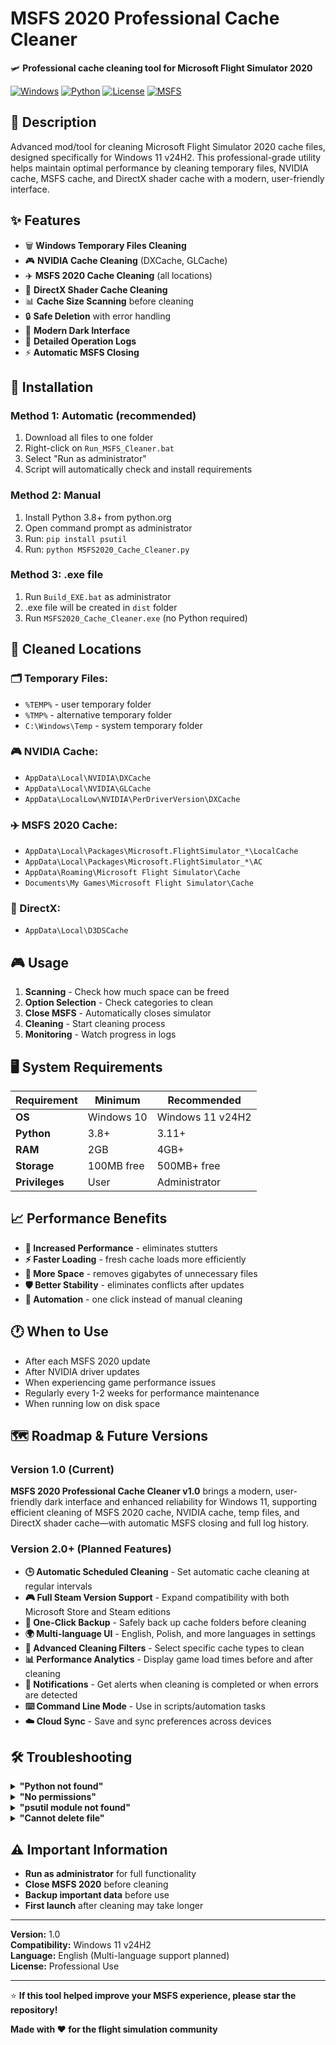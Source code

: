 # MSFS 2020 Professional Cache Cleaner

🛩️ **Professional cache cleaning tool for Microsoft Flight Simulator 2020**

[![Windows](https://img.shields.io/badge/Windows-11%20v24H2-blue?logo=windows)](https://www.microsoft.com/windows)
[![Python](https://img.shields.io/badge/Python-3.8+-green?logo=python)](https://python.org)
[![License](https://img.shields.io/badge/License-MIT-yellow.svg)](LICENSE)
[![MSFS](https://img.shields.io/badge/MSFS-2020%2F2024-blue?logo=microsoft)](https://flightsimulator.com)

## 📖 Description

Advanced mod/tool for cleaning Microsoft Flight Simulator 2020 cache files, designed specifically for Windows 11 v24H2. This professional-grade utility helps maintain optimal performance by cleaning temporary files, NVIDIA cache, MSFS cache, and DirectX shader cache with a modern, user-friendly interface.

## ✨ Features

- 🗑️ **Windows Temporary Files Cleaning**
- 🎮 **NVIDIA Cache Cleaning** (DXCache, GLCache)
- ✈️ **MSFS 2020 Cache Cleaning** (all locations)
- 🎯 **DirectX Shader Cache Cleaning**
- 📊 **Cache Size Scanning** before cleaning
- 🔒 **Safe Deletion** with error handling
- 🎨 **Modern Dark Interface**
- 📝 **Detailed Operation Logs**
- ⚡ **Automatic MSFS Closing**

## 🚀 Installation

### Method 1: Automatic (recommended)
1. Download all files to one folder
2. Right-click on `Run_MSFS_Cleaner.bat`
3. Select "Run as administrator"
4. Script will automatically check and install requirements

### Method 2: Manual
1. Install Python 3.8+ from python.org
2. Open command prompt as administrator
3. Run: `pip install psutil`
4. Run: `python MSFS2020_Cache_Cleaner.py`

### Method 3: .exe file
1. Run `Build_EXE.bat` as administrator
2. .exe file will be created in `dist` folder
3. Run `MSFS2020_Cache_Cleaner.exe` (no Python required)

## 📁 Cleaned Locations

### 🗂️ Temporary Files:
- `%TEMP%` - user temporary folder
- `%TMP%` - alternative temporary folder
- `C:\Windows\Temp` - system temporary folder

### 🎮 NVIDIA Cache:
- `AppData\Local\NVIDIA\DXCache`
- `AppData\Local\NVIDIA\GLCache`
- `AppData\LocalLow\NVIDIA\PerDriverVersion\DXCache`

### ✈️ MSFS 2020 Cache:
- `AppData\Local\Packages\Microsoft.FlightSimulator_*\LocalCache`
- `AppData\Local\Packages\Microsoft.FlightSimulator_*\AC`
- `AppData\Roaming\Microsoft Flight Simulator\Cache`
- `Documents\My Games\Microsoft Flight Simulator\Cache`

### 🎯 DirectX:
- `AppData\Local\D3DSCache`

## 🎮 Usage

1. **Scanning** - Check how much space can be freed
2. **Option Selection** - Check categories to clean
3. **Close MSFS** - Automatically closes simulator
4. **Cleaning** - Start cleaning process
5. **Monitoring** - Watch progress in logs

## 🖥️ System Requirements

| Requirement | Minimum | Recommended |
|-------------|---------|-------------|
| **OS** | Windows 10 | Windows 11 v24H2 |
| **Python** | 3.8+ | 3.11+ |
| **RAM** | 2GB | 4GB+ |
| **Storage** | 100MB free | 500MB+ free |
| **Privileges** | User | Administrator |

## 📈 Performance Benefits

- **🚀 Increased Performance** - eliminates stutters
- **⚡ Faster Loading** - fresh cache loads more efficiently
- **💾 More Space** - removes gigabytes of unnecessary files
- **🛡️ Better Stability** - eliminates conflicts after updates
- **🔄 Automation** - one click instead of manual cleaning

## 🕐 When to Use

- After each MSFS 2020 update
- After NVIDIA driver updates
- When experiencing game performance issues
- Regularly every 1-2 weeks for performance maintenance
- When running low on disk space

## 🗺️ Roadmap & Future Versions

### Version 1.0 (Current)
**MSFS 2020 Professional Cache Cleaner v1.0** brings a modern, user-friendly dark interface and enhanced reliability for Windows 11, supporting efficient cleaning of MSFS 2020 cache, NVIDIA cache, temp files, and DirectX shader cache—with automatic MSFS closing and full log history.

### Version 2.0+ (Planned Features)
- **🕒 Automatic Scheduled Cleaning** - Set automatic cache cleaning at regular intervals
- **🎮 Full Steam Version Support** - Expand compatibility with both Microsoft Store and Steam editions
- **💾 One-Click Backup** - Safely back up cache folders before cleaning
- **🌍 Multi-language UI** - English, Polish, and more languages in settings
- **🔧 Advanced Cleaning Filters** - Select specific cache types to clean
- **📊 Performance Analytics** - Display game load times before and after cleaning
- **🔔 Notifications** - Get alerts when cleaning is completed or when errors are detected
- **⌨️ Command Line Mode** - Use in scripts/automation tasks
- **☁️ Cloud Sync** - Save and sync preferences across devices

## 🛠️ Troubleshooting

<details>
<summary><strong>"Python not found"</strong></summary>

**Solution:**
1. Download Python from [python.org](https://python.org)
2. During installation, check ✅ **"Add Python to PATH"**
3. Restart command prompt and try again
</details>

<details>
<summary><strong>"No permissions"</strong></summary>

**Solution:**
1. Right-click application/batch file
2. Select **"Run as administrator"**
3. Click "Yes" on UAC prompt
</details>

<details>
<summary><strong>"psutil module not found"</strong></summary>

**Solution:**
```bash
pip install psutil
# or
python -m pip install psutil
```
</details>

<details>
<summary><strong>"Cannot delete file"</strong></summary>

**Solution:**
1. Close Microsoft Flight Simulator completely
2. Use "Close MSFS" button in application
3. Restart application as administrator
</details>

## ⚠️ Important Information

- **Run as administrator** for full functionality
- **Close MSFS 2020** before cleaning
- **Backup important data** before use
- **First launch** after cleaning may take longer

---

**Version:** 1.0  
**Compatibility:** Windows 11 v24H2  
**Language:** English (Multi-language support planned)  
**License:** Professional Use

---

⭐ **If this tool helped improve your MSFS experience, please star the repository!**

**Made with ❤️ for the flight simulation community**

